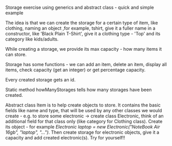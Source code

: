 Storage exercise using generics and abstract class - quick and simple example 

The idea is that we can create the storage for a certain type of item, like clothing, 
naming an object ,for example, tshirt, give it a fuller name in a constructor, like 'Black Plain T-Shirt', 
give it a clothing type - 'Top' and its category like kids/adults. 

While creating a storage, we provide its max capacity - how many items it can store. 

Storage has some functions - we can add an item, delete an item, display all items, 
check capacity (get an integer) or get percentage capacity.

Every created storage gets an id. 

Static method howManyStorages tells how many storages have been created.

Abstract class Item is to help create objects to store. It contains the basic fields like name and type, 
that will be used by any other classes we would create - e.g. to store some electronic ->
create class Electronic, think of an additional field for that class only (like category for Clothing class).
Create its object - for example _Electronic laptop = new Electronic("NoteBook Air 16gb", "laptop", "...")_.
Then create storage for electronic objects, give it a capacity and add created electronic(s). Try for yourself!!


